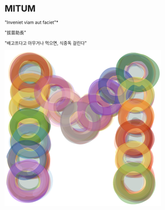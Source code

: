# MITUM

"Inveniet viam aut faciet"*

"拔苗助長"

"배고프다고 아무거나 먹으면, 식중독 걸린다"


![Chained MITIM](./images/mitum-logo-1000.png "MITUMs are chained")
